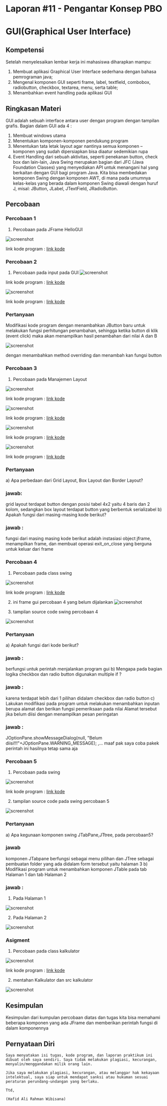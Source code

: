 # Laporan #11 - Pengantar Konsep PBO

# GUI(Graphical User Interface)

## Kompetensi

Setelah menyelesaikan lembar kerja ini mahasiswa diharapkan mampu:
1. Membuat aplikasi Graphical User Interface sederhana dengan bahasa pemrograman java;
2. Mengenal komponen GUI seperti frame, label, textfield, combobox, radiobutton, checkbox,
textarea, menu, serta table;
3. Menambahkan event handling pada aplikasi GUI  
## Ringkasan Materi
 GUI adalah sebuah interface antara user dengan program dengan tampilan grafis.
 Bagian dalam GUI ada 4 :
1. Membuat windows utama
2. Menentukan komponen-komponen pendukung program
3. Menentukan tata letak layout agar nantinya semua komponen – komponen yang sudah
dipersiapkan bisa diaatur sedemikian rupa
4. Event Handling dari sebuah aktivitas, seperti penekanan button, check box dan lain-lain,
Java Swing merupakan bagian dari JFC (Java Foundation Classes) yang menyediakan API untuk
menangani hal yang berkaitan dengan GUI bagi program Java. Kita bisa membedakan komponen
Swing dengan komponen AWT, di mana pada umumnya kelas-kelas yang berada dalam komponen
Swing diawali dengan huruf J, misal: JButton, JLabel, JTextField, JRadioButton.

## Percobaan

### Percobaan 1

1. Percobaan pada JFrame HelloGUI

![screenshot](img/main1.JPG)

link kode program : [link kode](../../src/11_GUI/HelloGui1941723009Hafid.java)

### Percobaan 2 

1. Percobaan pada input pada GUI
![screenshot](img/main2.JPG)

link kode program : [link kode](../../src/11_GUI/Main21941723009Hafid.java)

![screenshot](img/input2.JPG)

link kode program : [link kode](../../src/11_GUI/MyInputForm1941723009Hafid.java)

### Pertanyaan

Modifikasi kode program dengan menambahkan JButton baru untuk melakukan fungsi
perhitungan penambahan, sehingga ketika button di klik (event click) maka akan
menampilkan hasil penambahan dari nilai A dan B

![screenshot](img/soal1.jpg)

dengan menambahkan method overriding dan menambah kan fungsi button

### Percobaan 3

1. Percobaan pada Manajemen Layout

![screenshot](img/border.jpg)

link kode program : [link kode](../../src/11_GUI/Border1941723009Hafid.java)

![screenshot](img/grid.jpg)

link kode program : [link kode](../../src/11_GUI/Grid1941723009Hafid.java)

![screenshot](img/box.jpg)

link kode program : [link kode](../../src/11_GUI/Box1941723009Hafid.java)

![screenshot](img/main3.jpg)

link kode program : [link kode](../../src/11_GUI/Main31941723009Hafid.java)

### Pertanyaan

a) Apa perbedaan dari Grid Layout, Box Layout dan Border Layout?
### jawab:
grid layout terdapat button dengan posisi tabel 4x2 yaitu 4 baris dan 2 kolom, sedangkan box layout terdapat button yang berbentuk serializabel
b) Apakah fungsi dari masing-masing kode berikut?
### jawab :
fungsi dari masing masing kode berikut adalah instasiasi object jframe, menampilkan frame, dan membuat operasi exit_on_close yang berguna untuk keluar dari frame

### Percobaan 4

1. Percobaan pada class swing

![screenshot](img/guip4.jpg)

link kode program : [link kode](../../src/11_GUI/swing.java)

2. ini frame gui percobaan 4 yang belum dijalankan
![screenshot](img/mentahangui.jpg)

3. tampilan source code swing percobaan 4

![screenshot](img/srcgui.jpg)

### Pertanyaan

a) Apakah fungsi dari kode berikut?
### jawab :
berfungsi untuk perintah menjalankan program gui
b) Mengapa pada bagian logika checkbox dan radio button digunakan multiple if ?
### jawab :
karena terdapat lebih dari 1 pilihan didalam checkbox dan radio button
c) Lakukan modifikasi pada program untuk melakukan menambahkan inputan berupa alamat
dan berikan fungsi pemeriksaan pada nilai Alamat tersebut jika belum diisi dengan
menampilkan pesan peringatan
### jawab :
JOptionPane.showMessageDialog(null, "Belum diisi!!!"+JOptionPane.WARNING_MESSAGE);
,... maaf pak saya coba pakek perintah ini hasilnya tetap sama aja

### Percobaan 5


1. Percobaan pada swing

![screenshot](img/main5.jpg)

link kode program : [link kode](../../src/11_GUI/swing21941723009Hafid.java)

2. tampilan source code pada swing percobaan 5

![screenshot](img/src5.jpg)

### Pertanyaan

a) Apa kegunaan komponen swing JTabPane,JTtree, pada percobaan5?
### jawab
komponen JTabpane berfungsi sebagai menu pilihan dan JTree sebagai pembuatan folder yang ada didalam form tersebut yaitu halaman 3
b) Modifikasi program untuk menambahkan komponen JTable pada tab Halaman 1 dan tab
Halaman 2
### jawab :
1. Pada Halaman 1

![screenshot](img/halaman1.jpg)

2. Pada Halaman 2

![screenshot](img/halaman2.jpg)

### Asigment

1. Percobaan pada class kalkulator

![screenshot](img/mainkalkulator.jpg)

link kode program : [link kode](../../src/11_GUI/Kalkulator1941723009Hafid.java)

2. mentahan Kalkulator dan src kalkulator

![screenshot](img/srckalkulator.jpg)

## Kesimpulan

Kesimpulan dari kumpulan percobaan diatas dan tugas kita bisa memahami beberapa komponen yang ada JFrame dan memberikan perintah fungsi di dalam komponennya

## Pernyataan Diri

	Saya menyatakan isi tugas, kode program, dan laporan praktikum ini dibuat oleh saya sendiri. Saya tidak melakukan plagiasi, kecurangan, menyalin/menggandakan milik orang lain.

	Jika saya melakukan plagiasi, kecurangan, atau melanggar hak kekayaan intelektual, saya siap untuk mendapat sanksi atau hukuman sesuai peraturan perundang-undangan yang berlaku.

	Ttd,

	(Hafid Ali Rahman Wibisana)